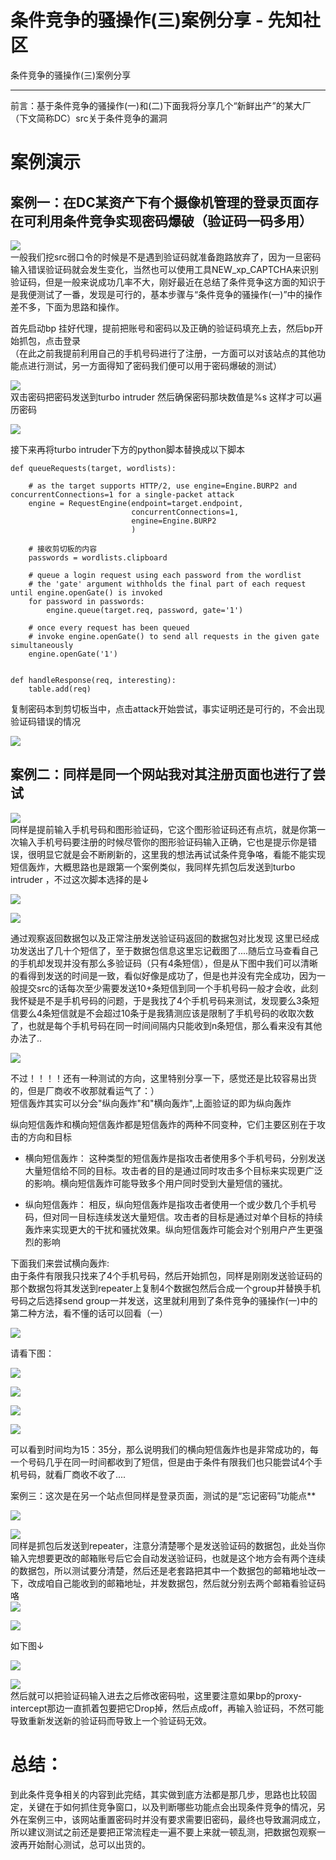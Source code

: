 

# 条件竞争的骚操作(三)案例分享 - 先知社区

条件竞争的骚操作(三)案例分享

- - -

前言：基于条件竞争的骚操作(一)和(二)下面我将分享几个“新鲜出产”的某大厂（下文简称DC）src关于条件竞争的漏洞

# 案例演示

## 案例一：在DC某资产下有个摄像机管理的登录页面存在可利用条件竞争实现密码爆破（验证码一码多用）

[![](assets/1705974075-bd41104539e3659aba1f08dc13e98a2e.png)](https://xzfile.aliyuncs.com/media/upload/picture/20240121173808-c8ca6424-b840-1.png)  
一般我们挖src弱口令的时候是不是遇到验证码就准备跑路放弃了，因为一旦密码输入错误验证码就会发生变化，当然也可以使用工具NEW\_xp\_CAPTCHA来识别验证码，但是一般来说成功几率不大，刚好最近在总结了条件竞争这方面的知识于是我便测试了一番，发现是可行的，基本步骤与“条件竞争的骚操作(一)”中的操作差不多，下面为思路和操作。

首先启动bp 挂好代理，提前把账号和密码以及正确的验证码填充上去，然后bp开始抓包，点击登录  
（在此之前我提前利用自己的手机号码进行了注册，一方面可以对该站点的其他功能点进行测试，另一方面得知了密码我们便可以用于密码爆破的测试）

[![](assets/1705974075-5e71ec9ba1259a09b48e26ceba520103.png)](https://xzfile.aliyuncs.com/media/upload/picture/20240121174515-c7d06fcc-b841-1.png)  
双击密码把密码发送到turbo intruder 然后确保密码那块数值是%s 这样才可以遍历密码

[![](assets/1705974075-e066bae1977d768c4b2af27cec87883b.png)](https://xzfile.aliyuncs.com/media/upload/picture/20240121174831-3c24ca08-b842-1.png)

接下来再将turbo intruder下方的python脚本替换成以下脚本

```plain
def queueRequests(target, wordlists):

    # as the target supports HTTP/2, use engine=Engine.BURP2 and concurrentConnections=1 for a single-packet attack
    engine = RequestEngine(endpoint=target.endpoint,
                           concurrentConnections=1,
                           engine=Engine.BURP2
                           )

    # 接收剪切板的内容
    passwords = wordlists.clipboard

    # queue a login request using each password from the wordlist
    # the 'gate' argument withholds the final part of each request until engine.openGate() is invoked
    for password in passwords:
        engine.queue(target.req, password, gate='1')

    # once every request has been queued
    # invoke engine.openGate() to send all requests in the given gate simultaneously
    engine.openGate('1')


def handleResponse(req, interesting):
    table.add(req)
```

复制密码本到剪切板当中，点击attack开始尝试，事实证明还是可行的，不会出现验证码错误的情况

[![](assets/1705974075-869011b8ea3d504357448d1aa808b7ca.png)](https://xzfile.aliyuncs.com/media/upload/picture/20240121175750-896c9326-b843-1.png)

## 案例二：同样是同一个网站我对其注册页面也进行了尝试

[![](assets/1705974075-418d00bb4cfae8b3147778305e1c128d.png)](https://xzfile.aliyuncs.com/media/upload/picture/20240121180032-ea4c2b8e-b843-1.png)  
同样是提前输入手机号码和图形验证码，它这个图形验证码还有点坑，就是你第一次输入手机号码要注册的时候尽管你的图形验证码输入正确，它也是提示你是错误，很明显它就是会不断刷新的，这里我的想法再试试条件竞争咯，看能不能实现短信轰炸，大概思路也是跟第一个案例类似，我同样先抓包后发送到turbo intruder ，不过这次脚本选择的是↓

[![](assets/1705974075-b0e1762d795cde1ea6a772fa1ef18e91.png)](https://xzfile.aliyuncs.com/media/upload/picture/20240121180620-b9bf1804-b844-1.png)

[![](assets/1705974075-7706ff6a5ba99e2841756fd6e12f1dba.png)](https://xzfile.aliyuncs.com/media/upload/picture/20240121180538-a0a81758-b844-1.png)

通过观察返回数据包以及正常注册发送验证码返回的数据包对比发现 这里已经成功发送出了几十个短信了，至于数据包信息这里忘记截图了....随后立马查看自己的手机却发现并没有那么多验证码（只有4条短信），但是从下图中我们可以清晰的看得到发送的时间是一致，看似好像是成功了，但是也并没有完全成功，因为一般提交src的话每次至少需要发送10+条短信到同一个手机号码一般才会收，此刻我怀疑是不是手机号码的问题，于是我找了4个手机号码来测试，发现要么3条短信要么4条短信就是不会超过10条于是我猜测应该是限制了手机号码的收取次数了，也就是每个手机号码在同一时间间隔内只能收到n条短信，那么看来没有其他办法了..

[![](assets/1705974075-9dfeb57b9c44d1acdbf41d2ef69d2b60.png)](https://xzfile.aliyuncs.com/media/upload/picture/20240121181144-7aa69af6-b845-1.png)

不过！！！！还有一种测试的方向，这里特别分享一下，感觉还是比较容易出货的，但是厂商收不收那就看运气了：）  
短信轰炸其实可以分会"纵向轰炸"和"横向轰炸",上面验证的即为纵向轰炸

纵向短信轰炸和横向短信轰炸都是短信轰炸的两种不同变种，它们主要区别在于攻击的方向和目标

-   横向短信轰炸： 这种类型的短信轰炸是指攻击者使用多个手机号码，分别发送大量短信给不同的目标。攻击者的目的是通过同时攻击多个目标来实现更广泛的影响。横向短信轰炸可能导致多个用户同时受到大量短信的骚扰。
    
-   纵向短信轰炸： 相反，纵向短信轰炸是指攻击者使用一个或少数几个手机号码，但对同一目标连续发送大量短信。攻击者的目标是通过对单个目标的持续轰炸来实现更大的干扰和骚扰效果。纵向短信轰炸可能会对个别用户产生更强烈的影响
    

下面我们来尝试横向轰炸:  
由于条件有限我只找来了4个手机号码，然后开始抓包，同样是刚刚发送验证码的那个数据包将其发送到repeater上复制4个数据包然后合成一个group并替换手机号码之后选择send group一并发送，这里就利用到了条件竞争的骚操作(一)中的第二种方法，看不懂的话可以回看（一）

[![](assets/1705974075-623bf23ddedd7abb1522abe9c649d087.png)](https://xzfile.aliyuncs.com/media/upload/picture/20240121182702-9e1b7040-b847-1.png)

请看下图：

[![](assets/1705974075-31f504bafc99a8704fe9b788743ca2ed.png)](https://xzfile.aliyuncs.com/media/upload/picture/20240121190033-4c40e246-b84c-1.png)

[![](assets/1705974075-84e3eb9e25aea8cbcdef21cd7e6ddf1e.png)](https://xzfile.aliyuncs.com/media/upload/picture/20240121184748-8444a06c-b84a-1.png)

[![](assets/1705974075-7045cb38caaf2c81a07a82f6edbc430c.png)](https://xzfile.aliyuncs.com/media/upload/picture/20240121184816-94f72ccc-b84a-1.png)

[![](assets/1705974075-5bd8e3eca75158376e9245e79d02f782.png)](https://xzfile.aliyuncs.com/media/upload/picture/20240121184841-a4085164-b84a-1.png)

可以看到时间均为15：35分，那么说明我们的横向短信轰炸也是非常成功的，每一个号码几乎在同一时间都收到了短信，但是由于条件有限我们也只能尝试4个手机号码，就看厂商收不收了....

案例三：这次是在另一个站点但同样是登录页面，测试的是“忘记密码”功能点\*\*

[![](assets/1705974075-dbeb7385d148942aa5643d5767e9f0ad.png)](https://xzfile.aliyuncs.com/media/upload/picture/20240122100037-09508a26-b8ca-1.png)

[![](assets/1705974075-8589628bf44eacf1478cc00b0c6fca5d.png)](https://xzfile.aliyuncs.com/media/upload/picture/20240122091649-eac75216-b8c3-1.png)  
同样是抓包后发送到repeater，注意分清楚哪个是发送验证码的数据包，此处当你输入完想要更改的邮箱账号后它会自动发送验证码，也就是这个地方会有两个连续的数据包，所以测试要分清楚，然后还是老套路把其中一个数据包的邮箱地址改一下，改成咱自己能收到的邮箱地址，并发数据包，然后就分别去两个邮箱看验证码咯  
[![](assets/1705974075-6d63c1165f2f59fbeebf112ffbf2644c.png)](https://xzfile.aliyuncs.com/media/upload/picture/20240122091754-1183ed4c-b8c4-1.png)

[![](assets/1705974075-007b41e962766e7711caa867647197d2.png)](https://xzfile.aliyuncs.com/media/upload/picture/20240122091840-2cf1fd4e-b8c4-1.png)

如下图↓

[![](assets/1705974075-2edf7f2f1ebd41ebec72e6efa77ca8a1.png)](https://xzfile.aliyuncs.com/media/upload/picture/20240122092353-e7b4d02a-b8c4-1.png)

[![](assets/1705974075-c426585f7baee4d48846ba2c47ca7b9b.png)](https://xzfile.aliyuncs.com/media/upload/picture/20240122092523-1d476400-b8c5-1.png)  
然后就可以把验证码输入进去之后修改密码啦，这里要注意如果bp的proxy-intercept那边一直抓着包要把它Drop掉，然后点成off，再输入验证码，不然可能导致重新发送新的验证码而导致上一个验证码无效。

# 总结：

到此条件竞争相关的内容到此完结，其实做到底方法都是那几步，思路也比较固定，关键在于如何抓住竞争窗口，以及判断哪些功能点会出现条件竞争的情况，另外在案例三中，该网站重置密码时并没有要求需要旧密码，最终也导致漏洞成立，所以建议测试之前还是要把正常流程走一遍不要上来就一顿乱测，把数据包观察一波再开始耐心测试，总可以出货的。

